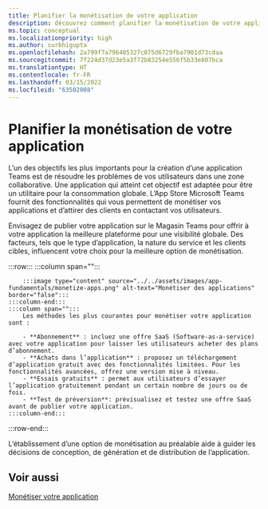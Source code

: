 ```yaml
---
title: Planifier la monétisation de votre application
description: découvrez comment planifier la monétisation de votre application Microsoft Teams.
ms.topic: conceptual
ms.localizationpriority: high
ms.author: surbhigupta
ms.openlocfilehash: 2a799f7a796405327c075d6729fba7901d73cdaa
ms.sourcegitcommit: 7f224d37d23e5a3f72b83254e556f5b33e807bca
ms.translationtype: HT
ms.contentlocale: fr-FR
ms.lasthandoff: 03/15/2022
ms.locfileid: "63502008"
---
```

# <a name="plan-to-monetize-your-app"></a>Planifier la monétisation de votre application

L’un des objectifs les plus importants pour la création d’une application Teams est de résoudre les problèmes de vos utilisateurs dans une zone collaborative. Une application qui atteint cet objectif est adaptée pour être un utilitaire pour la consommation globale. L’App Store Microsoft Teams fournit des fonctionnalités qui vous permettent de monétiser vos applications et d’attirer des clients en contactant vos utilisateurs.

Envisagez de publier votre application sur le Magasin Teams pour offrir à votre application la meilleure plateforme pour une visibilité globale. Des facteurs, tels que le type d’application, la nature du service et les clients cibles, influencent votre choix pour la meilleure option de monétisation.

:::row:::
    :::column span="":::

        :::image type="content" source="../../assets/images/app-fundamentals/monetize-apps.png" alt-text="Monétiser des applications" border="false":::
    :::column-end:::
    :::column span="":::
        Les méthodes les plus courantes pour monétiser votre application sont :

        - **Abonnement** : incluez une offre SaaS (Software-as-a-service) avec votre application pour laisser les utilisateurs acheter des plans d’abonnement.
        - **Achats dans l’application** : proposez un téléchargement d’application gratuit avec des fonctionnalités limitées. Pour les fonctionnalités avancées, offrez une version mise à niveau.
        - **Essais gratuits** : permet aux utilisateurs d’essayer l’application gratuitement pendant un certain nombre de jours ou de fois.
        - **Test de préversion**: prévisualisez et testez une offre SaaS avant de publier votre application.
    :::column-end:::
:::row-end:::

<!--
In addition to these features, Teams store also lets you:

- **Free trials**: Offer your app to users for a time-limited usage, so that users can try the app features for a set number of days or times.
- **Test preview**: Preview and test a SaaS offer before you publish your app.-->

L’établissement d’une option de monétisation au préalable aide à guider les décisions de conception, de génération et de distribution de l’application.

## <a name="see-also"></a>Voir aussi

[Monétiser votre application](../deploy-and-publish/appsource/prepare/monetize-overview.md)
